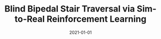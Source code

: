 ---
title: "Blind Bipedal Stair Traversal via Sim-to-Real Reinforcement Learning"
collection: publications
permalink: /publication/2021-01-01-Blind-Bipedal-Stair-Traversal-via-Sim-to-Real-Reinforcement-Learning
date: 2021-01-01
venue: 'Robotics: Science and Systems'
paperurl: 'https://arxiv.org/abs/2105.08328'
citation: ' Jonah Siekmann,  <b>Kevin Green</b>,  John Warila,  Alan Fern,  Jonathan Hurst, &quot;Blind Bipedal Stair Traversal via Sim-to-Real Reinforcement Learning.&quot; Robotics: Science and Systems, 2021.'
publication_type: 'inproceedings'
attached_video_url: 'https://youtu.be/MPhEmC6b6XU'
bib_file_name: '2021-01-01-Blind-Bipedal-Stair-Traversal-via-Sim-to-Real-Reinforcement-Learning.bib'
---